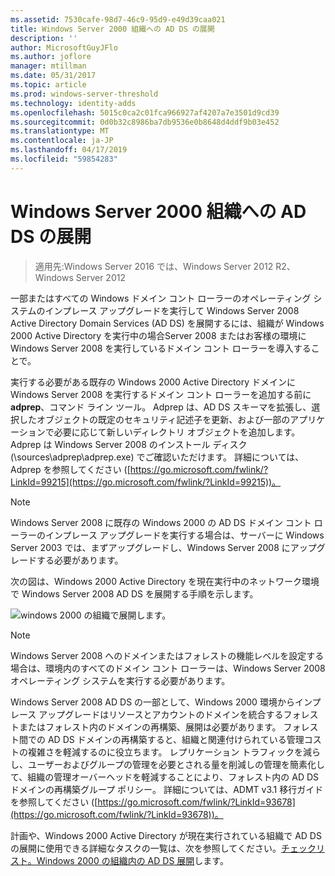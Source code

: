 ```yaml
---
ms.assetid: 7530cafe-98d7-46c9-95d9-e49d39caa021
title: Windows Server 2000 組織への AD DS の展開
description: ''
author: MicrosoftGuyJFlo
ms.author: joflore
manager: mtillman
ms.date: 05/31/2017
ms.topic: article
ms.prod: windows-server-threshold
ms.technology: identity-adds
ms.openlocfilehash: 5015c0ca2c01fca966927af4207a7e3501d9cd39
ms.sourcegitcommit: 0d0b32c8986ba7db9536e0b8648d4ddf9b03e452
ms.translationtype: MT
ms.contentlocale: ja-JP
ms.lasthandoff: 04/17/2019
ms.locfileid: "59854283"
---
```

# <a name="deploying-ad-ds-in-a-windows-2000-organization"></a>Windows Server 2000 組織への AD DS の展開

>適用先:Windows Server 2016 では、Windows Server 2012 R2、Windows Server 2012

一部またはすべての Windows ドメイン コント ローラーのオペレーティング システムのインプレース アップグレードを実行して Windows Server 2008 Active Directory Domain Services (AD DS) を展開するには、組織が Windows 2000 Active Directory を実行中の場合Server 2008 またはお客様の環境に Windows Server 2008 を実行しているドメイン コント ローラーを導入することで。  
  
実行する必要がある既存の Windows 2000 Active Directory ドメインに Windows Server 2008 を実行するドメイン コント ローラーを追加する前に**adprep**、コマンド ライン ツール。 Adprep は、AD DS スキーマを拡張し、選択したオブジェクトの既定のセキュリティ記述子を更新、および一部のアプリケーションで必要に応じて新しいディレクトリ オブジェクトを追加します。 Adprep は Windows Server 2008 のインストール ディスク (\sources\adprep\adprep.exe) でご確認いただけます。 詳細については、Adprep を参照してください ([https://go.microsoft.com/fwlink/?LinkId=99215](https://go.microsoft.com/fwlink/?LinkId=99215))。  
  
> [!NOTE]  
> Windows Server 2008 に既存の Windows 2000 の AD DS ドメイン コント ローラーのインプレース アップグレードを実行する場合は、サーバーに Windows Server 2003 では、まずアップグレードし、Windows Server 2008 にアップグレードする必要があります。  
  
次の図は、Windows 2000 Active Directory を現在実行中のネットワーク環境で Windows Server 2008 AD DS を展開する手順を示します。  
  
![windows 2000 の組織で展開します。](media/Deploying-AD-DS-in-a-Windows-2000-Organization/ee51218a-a858-49d9-8b99-9986679191c1.gif)  
  
> [!NOTE]  
> Windows Server 2008 へのドメインまたはフォレストの機能レベルを設定する場合は、環境内のすべてのドメイン コント ローラーは、Windows Server 2008 オペレーティング システムを実行する必要があります。  
  
Windows Server 2008 AD DS の一部として、Windows 2000 環境からインプレース アップグレードはリソースとアカウントのドメインを統合するフォレストまたはフォレスト内のドメインの再構築、展開は必要があります。 フォレスト間での AD DS ドメインの再構築すると、組織と関連付けられている管理コストの複雑さを軽減するのに役立ちます。 レプリケーション トラフィックを減らし、ユーザーおよびグループの管理を必要とされる量を削減しの管理を簡素化して、組織の管理オーバーヘッドを軽減することにより、フォレスト内の AD DS ドメインの再構築グループ ポリシー。 詳細については、ADMT v3.1 移行ガイドを参照してください ([https://go.microsoft.com/fwlink/?LinkId=93678](https://go.microsoft.com/fwlink/?LinkId=93678))。  
  
計画や、Windows 2000 Active Directory が現在実行されている組織で AD DS の展開に使用できる詳細なタスクの一覧は、次を参照してください。[チェックリスト。Windows 2000 の組織内の AD DS 展開](https://technet.microsoft.com/library/cc732737.aspx)します。  
  


